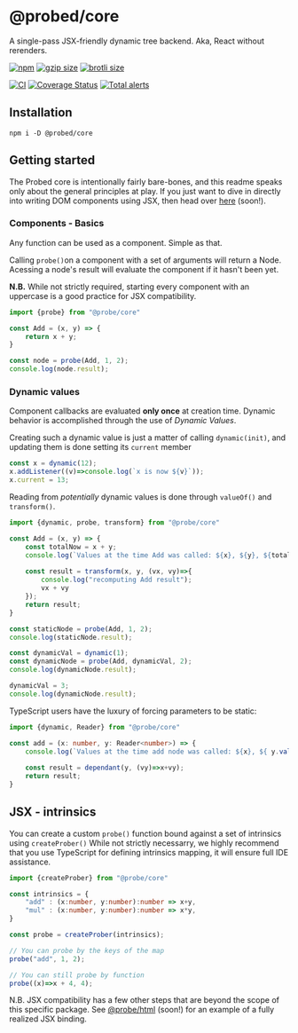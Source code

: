 # @probed/core

A single-pass JSX-friendly dynamic tree backend. Aka, React without rerenders.

[![npm](https://img.shields.io/npm/v/@probed/core.svg)](http://npm.im/@probed/core)
[![gzip size](http://img.badgesize.io/https://unpkg.com/@probed/core?compression=gzip&label=gzip)](https://unpkg.com/@probed/core)
[![brotli size](http://img.badgesize.io/https://unpkg.com/@probed/core?compression=brotli&label=brotli)](https://unpkg.com/@probed/core)

[![CI](https://github.com/ProbedJS/probedjs-core/actions/workflows/ci.yml/badge.svg)](https://github.com/ProbedJS/probedjs-core/actions/workflows/ci.yml)
[![Coverage Status](https://coveralls.io/repos/github/ProbedJS/probedjs-core/badge.svg?branch=main)](https://coveralls.io/github/ProbedJS/probedjs-core?branch=main)
[![Total alerts](https://img.shields.io/lgtm/alerts/g/ProbedJS/probedjs-core.svg?logo=lgtm&logoWidth=18)](https://lgtm.com/projects/g/ProbedJS/probedjs-core/alerts/)
## Installation

```
npm i -D @probed/core
```

## Getting started

The Probed core is intentionally fairly bare-bones, and this readme speaks only about the general principles at play. If you just want to dive in directly into writing DOM components using JSX, then head over [here](http://example.com) (soon!).

### Components - Basics

Any function can be used as a component. Simple as that. 

Calling `probe()`on a component with a set of arguments will return a Node. Acessing a node's result will evaluate the component if it hasn't been yet.

**N.B.** While not strictly required, starting every component with an uppercase is a good practice for JSX compatibility.

```javascript
import {probe} from "@probe/core"

const Add = (x, y) => {
    return x + y;
}

const node = probe(Add, 1, 2);
console.log(node.result);
```

### Dynamic values

Component callbacks are evaluated **only once** at creation time. Dynamic behavior is accomplished through the use of *Dynamic Values*.

Creating such a dynamic value is just a matter of calling `dynamic(init)`, and updating them is done setting its `current` member

```javascript
const x = dynamic(12);
x.addListener((v)=>console.log(`x is now ${v}`));
x.current = 13;
```

Reading from *potentially* dynamic values is done through `valueOf()` and `transform()`.

```javascript
import {dynamic, probe, transform} from "@probe/core"

const Add = (x, y) => {
    const totalNow = x + y;
    console.log(`Values at the time Add was called: ${x}, ${y}, ${totalNow} )`);
    
    const result = transform(x, y, (vx, vy)=>{
        console.log("recomputing Add result");
        vx + vy
    });
    return result;
}

const staticNode = probe(Add, 1, 2);
console.log(staticNode.result);

const dynamicVal = dynamic(1);
const dynamicNode = probe(Add, dynamicVal, 2);
console.log(dynamicNode.result);

dynamicVal = 3;
console.log(dynamicNode.result);
```

TypeScript users have the luxury of forcing parameters to be static:

```typescript
import {dynamic, Reader} from "@probe/core"

const add = (x: number, y: Reader<number>) => {
    console.log(`Values at the time add node was called: ${x}, ${ y.valueOf()} )`);
    
    const result = dependant(y, (vy)=>x+vy);
    return result;
}
```

## JSX - intrinsics

You can create a custom `probe()` function bound against a set of intrinsics using `createProber()`
While not strictly necessarry, we highly recommend that you use TypeScript for defining intrinsics mapping, 
it will ensure full IDE assistance.

```typescript
import {createProber} from "@probe/core"

const intrinsics = {
    "add" : (x:number, y:number):number => x+y,
    "mul" : (x:number, y:number):number => x*y,
}

const probe = createProber(intrinsics);

// You can probe by the keys of the map
probe("add", 1, 2);

// You can still probe by function
probe((x)=>x + 4, 4);
```

N.B. JSX compatibility has a few other steps that are beyond the scope of this specific package. See [@probe/html](http://example.com) (soon!) for an example of a fully realized JSX binding.
